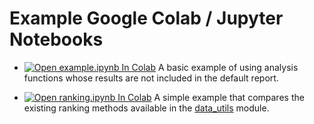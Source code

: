 # Example Google Colab / Jupyter Notebooks

- [![Open example.ipynb In Colab](https://colab.research.google.com/assets/colab-badge.svg)](https://colab.research.google.com/github/google/fuzzbench/blob/master/analysis/notebooks/example.ipynb) A basic example of using analysis functions whose results are not included in the default report.

- [![Open ranking.ipynb In Colab](https://colab.research.google.com/assets/colab-badge.svg)](https://colab.research.google.com/github/google/fuzzbench/blob/master/analysis/notebooks/ranking.ipynb) A simple example that compares the existing ranking methods available in the [data_utils](../data_utils.py) module.

